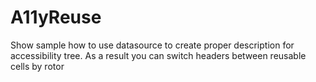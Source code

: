 # A11yReuse
Show sample how to use datasource to create proper description for accessibility tree. As a result you can switch headers between reusable cells by rotor
